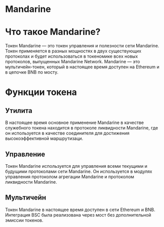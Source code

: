 # Mandarine

# Что такое Mandarine?
Токен Mandarine — это токен управления и полезности сети Mandarine. Токен применяется в разных мощностях в двух существующих протоколах и будет использоваться в токеномике всех новых протоколов, выпущенных Mandarine Network. Mandarine — это мультичейн-токен, который в настоящее время доступен на Ethereum и в цепочке BNB по мосту.

# Функции токена
## Утилита
В настоящее время основное применение Mandarine в качестве служебного токена находится в протоколе ликвидности Mandarine, где он используется в качестве соединителя для достижения высокоэффективной маршрутизаци.

## Управление
Токен Mandarine используется для управления всеми текущими и будущими протоколами сети Mandarine. Он используется в модулях управления протоколом агрегации Mandarine и протоколом ликвидности Mandarine.

## Мультичейн
Токен Mandarine в настоящее время доступен в сети Ethereum и BNB. Интеграция BSC была реализована через мост без дополнительной эмиссии токенов.
